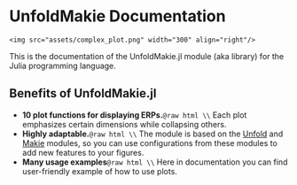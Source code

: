 # UnfoldMakie Documentation

```@raw html
<img src="assets/complex_plot.png" width="300" align="right"/>
```

This is the documentation of the UnfoldMakie.jl module (aka library) for the Julia programming language. 

## Benefits of UnfoldMakie.jl

- **10 plot functions for displaying ERPs.**```@raw html \\```
Each plot emphasizes certain dimensions while collapsing others.
- **Highly adaptable.**```@raw html \\```
The module is based on the [Unfold](https://github.com/unfoldtoolbox/unfold.jl/) and [Makie](https://makie.juliaplots.org/stable/) modules, so you can use configurations from these modules to add new features to your figures.
- **Many usage examples**```@raw html \\```
Here in documentation you can find user-friendly example of how to use plots.

